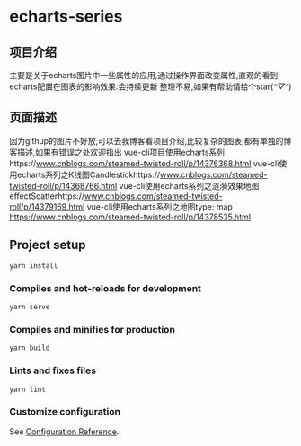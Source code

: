 # echarts-series
## 项目介绍
主要是关于echarts图片中一些属性的应用,通过操作界面改变属性,直观的看到echarts配置在图表的影响效果.会持续更新
整理不易,如果有帮助请给个star(*^▽^*)
## 页面描述
因为githup的图片不好放,可以去我博客看项目介绍,比较复杂的图表,都有单独的博客描述,如果有错误之处欢迎指出
vue-cli项目使用echarts系列https://www.cnblogs.com/steamed-twisted-roll/p/14376368.html
vue-cli使用echarts系列之K线图Candlestickhttps://www.cnblogs.com/steamed-twisted-roll/p/14368766.html
vue-cli使用echarts系列之涟漪效果地图effectScatterhttps://www.cnblogs.com/steamed-twisted-roll/p/14379169.html
vue-cli使用echarts系列之地图type: map https://www.cnblogs.com/steamed-twisted-roll/p/14378535.html
## Project setup
```
yarn install
```

### Compiles and hot-reloads for development
```
yarn serve
```

### Compiles and minifies for production
```
yarn build
```

### Lints and fixes files
```
yarn lint
```

### Customize configuration
See [Configuration Reference](https://cli.vuejs.org/config/).
